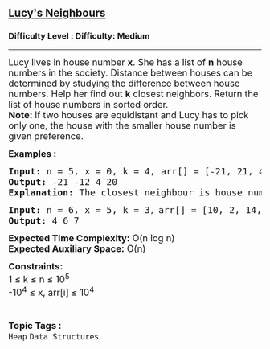 <h2><a href="https://www.geeksforgeeks.org/problems/lucys-neighbours--141631/1?page=2&category=Heap&sortBy=submissions">Lucy's Neighbours</a></h2><h3>Difficulty Level : Difficulty: Medium</h3><hr><div class="problems_problem_content__Xm_eO"><p><span style="font-size: 18px;">Lucy lives in house number <strong>x</strong>. She has a list of <strong>n</strong> house numbers in the society. Distance between houses can be determined by studying the difference between house numbers. Help her find out <strong>k</strong> closest neighbors. Return the list of house numbers in sorted order.<br><strong>Note: </strong>If two houses are equidistant and Lucy has to pick only one, the house with the smaller house number is given preference.</span></p>
<p><span style="font-size: 18px;"><strong>Examples :</strong></span></p>
<pre><span style="font-size: 18px;"><strong>Input: </strong>n = 5, x = 0, k = 4, arr[] = [-21, 21, 4, -12, 20] </span>
<span style="font-size: 18px;"><strong>Output: </strong>-21 -12 4 20</span>
<span style="font-size: 18px;"><strong>Explanation: </strong>The closest neighbour is house number 4. Followed by -12 and 20. -21 and 21 are both equal distance from X=0. Therefore, Lucy can only pick 1. Based on the given condition she picks -21 as it is the smaller of the two. </span>
</pre>
<pre><span style="font-size: 18px;"><strong>Input: </strong>n = 6, x = 5, k = 3</span>, <span style="font-size: 18px;">arr[] = [10, 2, 14, 4, 7, 6]</span>
<span style="font-size: 18px;"><strong>Output: </strong>4 6 7</span> 
</pre>
<p><span style="font-size: 18px;"><strong>Expected Time Complexity:</strong> O(n log n)<br><strong>Expected Auxiliary Space:</strong> O(n)</span></p>
<p><span style="font-size: 18px;"><strong>Constraints:</strong><br>1 ≤ k ≤ n ≤ 10<sup>5</sup>&nbsp;<br>-10<sup>4</sup> ≤ x, arr[i] ≤ 10<sup>4</sup></span></p></div><br><p><span style=font-size:18px><strong>Topic Tags : </strong><br><code>Heap</code>&nbsp;<code>Data Structures</code>&nbsp;